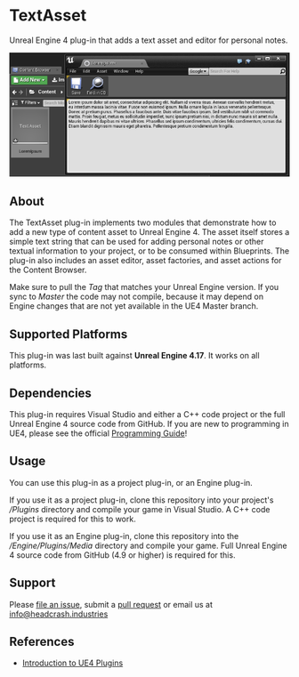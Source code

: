# TextAsset

Unreal Engine 4 plug-in that adds a text asset and editor for personal notes.

![Screenshot](Docs/screenshot.png)


## About

The TextAsset plug-in implements two modules that demonstrate how to add a new
type of content asset to Unreal Engine 4. The asset itself stores a simple text
string that can be used for adding personal notes or other textual information
to your project, or to be consumed within Blueprints. The plug-in also includes
an asset editor, asset factories, and asset actions for the Content Browser. 

Make sure to pull the *Tag* that matches your Unreal Engine version. If you sync
to *Master* the code may not compile, because it may depend on Engine changes
that are not yet available in the UE4 Master branch.

## Supported Platforms

This plug-in was last built against **Unreal Engine 4.17**. It works on all
platforms.


## Dependencies

This plug-in requires Visual Studio and either a C++ code project or the full
Unreal Engine 4 source code from GitHub. If you are new to programming in UE4,
please see the official [Programming Guide](https://docs.unrealengine.com/latest/INT/Programming/index.html)! 


## Usage

You can use this plug-in as a project plug-in, or an Engine plug-in.

If you use it as a project plug-in, clone this repository into your project's
*/Plugins* directory and compile your game in Visual Studio. A C++ code project
is required for this to work.

If you use it as an Engine plug-in, clone this repository into the
*/Engine/Plugins/Media* directory and compile your game. Full Unreal Engine 4
source code from GitHub (4.9 or higher) is required for this.


## Support

Please [file an issue](https://github.com/ue4plugins/TextAsset/issues),
submit a [pull request](https://github.com/ue4plugins/TextAsset/pulls?q=is%3Aopen+is%3Apr)
or email us at info@headcrash.industries


## References

* [Introduction to UE4 Plugins](https://wiki.unrealengine.com/An_Introduction_to_UE4_Plugins)
